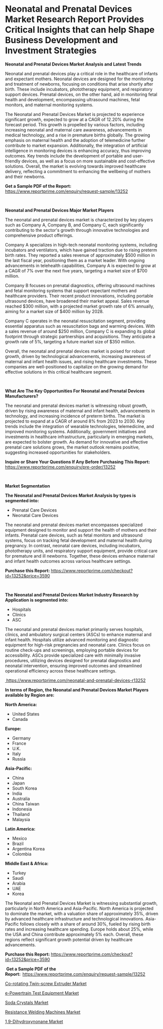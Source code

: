 <p><h1>Neonatal and Prenatal Devices Market Research Report Provides Critical Insights that can help Shape Business Development and Investment Strategies</h1></p><p><strong>Neonatal and Prenatal Devices Market Analysis and Latest Trends</strong></p>
<p><p>Neonatal and prenatal devices play a critical role in the healthcare of infants and expectant mothers. Neonatal devices are designed for the monitoring and treatment of newborns, focusing on conditions that arise shortly after birth. These include incubators, phototherapy equipment, and respiratory support devices. Prenatal devices, on the other hand, aid in monitoring fetal health and development, encompassing ultrasound machines, fetal monitors, and maternal monitoring systems.</p><p>The Neonatal and Prenatal Devices Market is projected to experience significant growth, expected to grow at a CAGR of 12.20% during the forecast period. This growth is propelled by various factors, including increasing neonatal and maternal care awareness, advancements in medical technology, and a rise in premature births globally. The growing emphasis on maternal health and the adoption of telemedicine further contribute to market expansion. Additionally, the integration of artificial intelligence in monitoring devices is enhancing accuracy, thus improving outcomes. Key trends include the development of portable and user-friendly devices, as well as a focus on more sustainable and cost-effective solutions. Overall, the market is evolving towards improved healthcare delivery, reflecting a commitment to enhancing the wellbeing of mothers and their newborns.</p></p>
<p><strong>Get a Sample PDF of the Report:&nbsp;</strong> <a href="https://www.reportprime.com/enquiry/request-sample/13252">https://www.reportprime.com/enquiry/request-sample/13252</a></p>
<p>&nbsp;</p>
<p><strong>Neonatal and Prenatal Devices Major Market Players</strong></p>
<p><p>The neonatal and prenatal devices market is characterized by key players such as Company A, Company B, and Company C, each significantly contributing to the sector's growth through innovative technologies and comprehensive product offerings.</p><p>Company A specializes in high-tech neonatal monitoring systems, including incubators and ventilators, which have gained traction due to rising preterm birth rates. They reported a sales revenue of approximately $500 million in the last fiscal year, positioning them as a market leader. With ongoing advancements in telehealth capabilities, Company A is expected to grow at a CAGR of 7% over the next five years, targeting a market size of $700 million.</p><p>Company B focuses on prenatal diagnostics, offering ultrasound machines and fetal monitoring systems that support expectant mothers and healthcare providers. Their recent product innovations, including portable ultrasound devices, have broadened their market appeal. Sales revenue reached $300 million, with a projected market growth rate of 6% annually, aiming for a market size of $400 million by 2028.</p><p>Company C operates in the neonatal resuscitation segment, providing essential apparatus such as resuscitation bags and warming devices. With a sales revenue of around $250 million, Company C is expanding its global footprint through strategic partnerships and acquisitions. They anticipate a growth rate of 5%, targeting a future market size of $350 million.</p><p>Overall, the neonatal and prenatal devices market is poised for robust growth, driven by technological advancements, increasing awareness of maternal and infant health issues, and rising healthcare investments. These companies are well-positioned to capitalize on the growing demand for effective solutions in this critical healthcare segment.</p></p>
<p>&nbsp;</p>
<p><strong>What Are The Key Opportunities For Neonatal and Prenatal Devices Manufacturers?</strong></p>
<p><p>The neonatal and prenatal devices market is witnessing robust growth, driven by rising awareness of maternal and infant health, advancements in technology, and increasing incidence of preterm births. The market is projected to expand at a CAGR of around 8% from 2023 to 2030. Key trends include the integration of wearable technologies, telemedicine, and improved monitoring systems. Additionally, government initiatives and investments in healthcare infrastructure, particularly in emerging markets, are expected to bolster growth. As demand for innovative and effective prenatal care solutions grows, the market outlook remains positive, suggesting increased opportunities for stakeholders.</p></p>
<p><strong>Inquire or Share Your Questions If Any Before Purchasing This Report:</strong> <a href="https://www.reportprime.com/enquiry/pre-order/13252">https://www.reportprime.com/enquiry/pre-order/13252</a></p>
<p>&nbsp;</p>
<p><strong>Market Segmentation</strong></p>
<p><strong>The Neonatal and Prenatal Devices Market Analysis by types is segmented into:</strong></p>
<p><ul><li>Prenatal Care Devices</li><li>Neonatal Care Devices</li></ul></p>
<p><p>The neonatal and prenatal devices market encompasses specialized equipment designed to monitor and support the health of mothers and their infants. Prenatal care devices, such as fetal monitors and ultrasound systems, focus on tracking fetal development and maternal health during pregnancy. In contrast, neonatal care devices, including incubators, phototherapy units, and respiratory support equipment, provide critical care for premature and ill newborns. Together, these devices enhance maternal and infant health outcomes across various healthcare settings.</p></p>
<p><strong>Purchase this Report:&nbsp;</strong><a href="https://www.reportprime.com/checkout?id=13252&price=3590">https://www.reportprime.com/checkout?id=13252&price=3590</a></p>
<p>&nbsp;</p>
<p><strong>The Neonatal and Prenatal Devices Market Industry Research by Application is segmented into:</strong></p>
<p><ul><li>Hospitals</li><li>Clinics</li><li>ASC</li></ul></p>
<p><p>The neonatal and prenatal devices market primarily serves hospitals, clinics, and ambulatory surgical centers (ASCs) to enhance maternal and infant health. Hospitals utilize advanced monitoring and diagnostic equipment for high-risk pregnancies and neonatal care. Clinics focus on routine check-ups and screenings, employing portable devices for accessibility. ASCs provide specialized care with minimally invasive procedures, utilizing devices designed for prenatal diagnostics and neonatal intervention, ensuring improved outcomes and streamlined operational efficiency across these healthcare settings.</p></p>
<p><a href="https://www.reportprime.com/neonatal-and-prenatal-devices-r13252">&nbsp;https://www.reportprime.com/neonatal-and-prenatal-devices-r13252</a></p>
<p><strong>In terms of Region, the Neonatal and Prenatal Devices Market Players available by Region are:</strong></p>
<p>
    <p> <strong> North America: </strong>
        <ul>
            <li>United States</li>
            <li>Canada</li>
        </ul>
        </p> 
    <p> <strong> Europe: </strong>
        <ul>
            <li>Germany</li>
            <li>France</li>
            <li>U.K.</li>
            <li>Italy</li>
            <li>Russia</li>
        </ul>
        </p> 
    <p> <strong> Asia-Pacific: </strong>
        <ul>
            <li>China</li>
            <li>Japan</li>
            <li>South Korea</li>
            <li>India</li>
            <li>Australia</li>
            <li>China Taiwan</li>
            <li>Indonesia</li>
            <li>Thailand</li>
            <li>Malaysia</li>
        </ul>
        </p> 
    <p> <strong> Latin America: </strong>
        <ul>
            <li>Mexico</li>
            <li>Brazil</li>
            <li>Argentina Korea</li>
            <li>Colombia</li>
        </ul>
        </p> 
    <p> <strong> Middle East & Africa: </strong>
        <ul>
            <li>Turkey</li>
            <li>Saudi</li>
            <li>Arabia</li>
            <li>UAE</li>
            <li>Korea</li>
        </ul>
    </p>
    </p>
<p><p>The Neonatal and Prenatal Devices Market is witnessing substantial growth, particularly in North America and Asia-Pacific. North America is projected to dominate the market, with a valuation share of approximately 35%, driven by advanced healthcare infrastructure and technological innovations. Asia-Pacific follows closely with a share of around 30%, fueled by rising birth rates and increasing healthcare spending. Europe holds about 25%, while the USA and China contribute approximately 5% each. Overall, these regions reflect significant growth potential driven by healthcare advancements.</p></p>
<p><strong>Purchase this Report: </strong><a href="https://www.reportprime.com/checkout?id=13252&price=3590">https://www.reportprime.com/checkout?id=13252&price=3590</a></p>
<p>&nbsp;<strong>Get a Sample PDF of the Report:&nbsp;&nbsp;</strong><a href="https://www.reportprime.com/enquiry/request-sample/13252">https://www.reportprime.com/enquiry/request-sample/13252</a></p>
<p><strong></strong></p>
<p><p><a href="https://medium.com/@lawrencekelley6262/global-co-rotating-twin-screw-extruder-market-is-projected-to-grow-at-a-cagr-of-10-8-0628d9ad1791">Co-rotating Twin-screw Extruder Market</a></p><p><a href="https://medium.com/@lawrencekelley6262/e-powertrain-test-equipment-market-size-growth-trends-and-industry-analysis-by-type-by-bd63c4b1a3a4">e-Powertrain Test Equipment Market</a></p><p><a href="https://www.linkedin.com/pulse/pioneering-growth-analyzing-global-soda-crystals-market-sdjie?trackingId=UCa%2FFdFhQ2OL7u7BzNhDJA%3D%3D">Soda Crystals Market</a></p><p><a href="https://www.linkedin.com/pulse/resistance-welding-machines-market-segmentation-geographical-regions-mj9if?trackingId=Jzbt4ph5TvmNQQFk4phXPg%3D%3D">Resistance Welding Machines Market</a></p><p><a href="https://issuu.com/reportprime-2/docs/19-dihydroxynonane-market-size-2030_762e84f122938d">1,9-Dihydroxynonane Market</a></p></p>